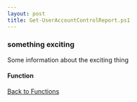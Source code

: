 ```yaml
---
layout: post
title: Get-UserAccountControlReport.ps1
---
```


### something exciting

Some information about the exciting thing

#### Function

<script async src="https://gist-it.appspot.com/github.com/BanterBoy/scripts-blog/blob/master/PowerShell/functions/Get-UserAccountControlReport.ps1" crossorigin="anonymous"></script>

<a href="/menu/_pages/functions.html">Back to Functions</a>
